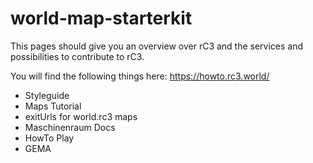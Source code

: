 # world-map-starterkit

This pages should give you an overview over rC3 and the services and possibilities to contribute to rC3.

You will find the following things here: https://howto.rc3.world/

* Styleguide
* Maps Tutorial
* exitUrls for world.rc3 maps
* Maschinenraum Docs
* HowTo Play
* GEMA